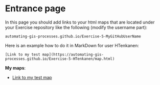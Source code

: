 # Entrance page

In this page you should add links to your html maps that are located under your Exercise repository like the following (modify the username part):

 `automating-gis-processes.github.io/Exercise-5-MyGitHubUserName`

Here is an example how to do it in MarkDown for user HTenkanen:

```
[Link to my test map](https://automating-gis-processes.github.io/Exercise-5-HTenkanen/map.html)
```

**My maps**:

 - [Link to my test map](https://automating-gis-processes.github.io/2016/Exercise-5/map.html)
